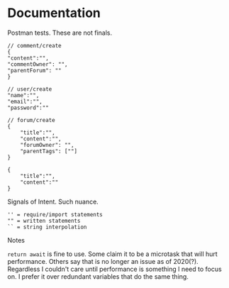 # Documentation
Postman tests.
These are not finals. 


```
// comment/create
{
"content":"",
"commentOwner": "",
"parentForum": ""
}
```

```
// user/create
"name":"",
"email":"",
"password":""
```

```
// forum/create
{
    "title":"",
    "content":"",
    "forumOwner": "",
    "parentTags": [""]
}
```
```
{
    "title":"",
    "content":""
}

```

Signals of Intent. Such nuance. 
```
'' = require/import statements
"" = written statements
`` = string interpolation

```

Notes

```return await``` is fine to use. Some claim it to be a microtask that will hurt performance. Others say that 
is no longer an issue as of 2020(?). Regardless I couldn't care until performance is something I need to focus on. 
I prefer it over redundant variables that do the same thing. 
